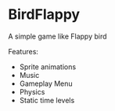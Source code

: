 # BirdFlappy
A simple game like Flappy bird

Features: 
* Sprite animations
* Music
* Gameplay Menu
* Physics
* Static time levels
